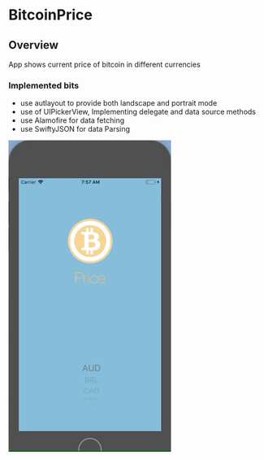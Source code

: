 # BitcoinPrice

## Overview 
App shows current price of bitcoin in different currencies




### Implemented bits
* use autlayout to provide both landscape and portrait mode
* use of UIPickerView, Implementing delegate and data source methods
* use Alamofire for data fetching
* use SwiftyJSON for data Parsing

<img src="bitcoin.gif">
